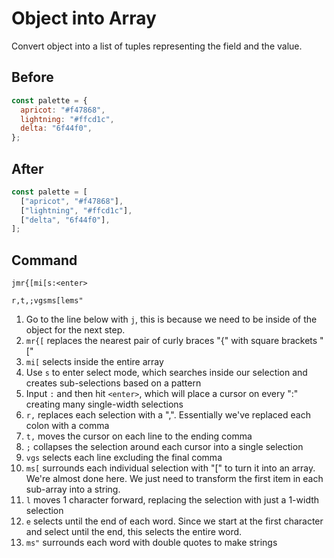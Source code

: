 # Object into Array

Convert object into a list of tuples representing the field and the value.

## Before

```js
const palette = {
  apricot: "#f47868",
  lightning: "#ffcd1c",
  delta: "6f44f0",
};
```

## After

```js
const palette = [
  ["apricot", "#f47868"],
  ["lightning", "#ffcd1c"],
  ["delta", "6f44f0"],
];
```

## Command

```
jmr{[mi[s:<enter>

r,t,;vgsms[lems"
```

1. Go to the line below with `j`, this is because we need to be inside of the object for the next step.
1. `mr{[` replaces the nearest pair of curly braces "\{" with square brackets "["
1. `mi[` selects inside the entire array
1. Use `s` to enter select mode, which searches inside our selection and creates sub-selections based on a pattern
1. Input `:` and then hit `<enter>`, which will place a cursor on every ":" creating many single-width selections
1. `r,` replaces each selection with a ",". Essentially we've replaced each colon with a comma
1. `t,` moves the cursor on each line to the ending comma
1. `;` collapses the selection around each cursor into a single selection
1. `vgs` selects each line excluding the final comma
1. `ms[` surrounds each individual selection with "[" to turn it into an array. We're almost done here. We just need to transform the first item in each sub-array into a string.
1. `l` moves 1 character forward, replacing the selection with just a 1-width selection
1. `e` selects until the end of each word. Since we start at the first character and select until the end, this selects the entire word.
1. `ms"` surrounds each word with double quotes to make strings
